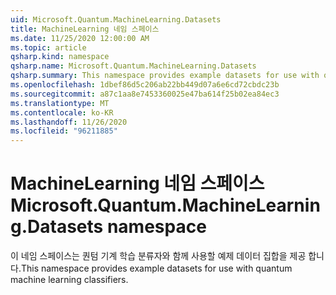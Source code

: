```yaml
---
uid: Microsoft.Quantum.MachineLearning.Datasets
title: MachineLearning 네임 스페이스
ms.date: 11/25/2020 12:00:00 AM
ms.topic: article
qsharp.kind: namespace
qsharp.name: Microsoft.Quantum.MachineLearning.Datasets
qsharp.summary: This namespace provides example datasets for use with quantum machine learning classifiers.
ms.openlocfilehash: 1dbef86d5c206ab22bb449d07a6e6cd72cbdc23b
ms.sourcegitcommit: a87c1aa8e7453360025e47ba614f25b02ea84ec3
ms.translationtype: MT
ms.contentlocale: ko-KR
ms.lasthandoff: 11/26/2020
ms.locfileid: "96211885"
---
```

# <a name="microsoftquantummachinelearningdatasets-namespace"></a><span data-ttu-id="3ac0e-102">MachineLearning 네임 스페이스</span><span class="sxs-lookup"><span data-stu-id="3ac0e-102">Microsoft.Quantum.MachineLearning.Datasets namespace</span></span>

<span data-ttu-id="3ac0e-103">이 네임 스페이스는 퀀텀 기계 학습 분류자와 함께 사용할 예제 데이터 집합을 제공 합니다.</span><span class="sxs-lookup"><span data-stu-id="3ac0e-103">This namespace provides example datasets for use with quantum machine learning classifiers.</span></span>

